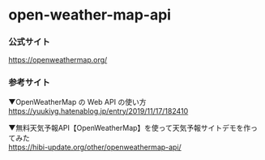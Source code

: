 # open-weather-map-api

### 公式サイト

https://openweathermap.org/

### 参考サイト

▼OpenWeatherMap の Web API の使い方    
https://yuukiyg.hatenablog.jp/entry/2019/11/17/182410

▼無料天気予報API【OpenWeatherMap】を使って天気予報サイトデモを作ってみた    
https://hibi-update.org/other/openweathermap-api/
